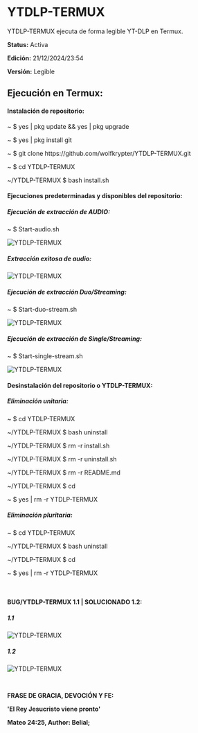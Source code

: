 # YTDLP-TERMUX
YTDLP-TERMUX ejecuta de forma
legible YT-DLP en Termux.
<p><strong>Status:</strong> Activa</p>
<p><strong>Edición:</strong> 21/12/2024/23:54</p>
<p><strong>Versión:</strong> Legible</p>
<h2>Ejecución en Termux:</h2>
<h4>Instalación de repositorio:</h4>
<p>~ $ yes | pkg update && yes | pkg upgrade</p>
<p>~ $ yes | pkg install git</p>
<p>~ $ git clone https://github.com/wolfkrypter/YTDLP-TERMUX.git</p>
<p>~ $ cd YTDLP-TERMUX</p>
<p>~/YTDLP-TERMUX $ bash install.sh</p>

<h4>Ejecuciones predeterminadas y disponibles del repositorio:</h4>
<h5>Ejecución de extracción de AUDIO:</h5>
<p>~ $ Start-audio.sh</p>
<img src="https://i.imgur.com/S96M6Wo.jpeg" alt="YTDLP-TERMUX">
<h5>Extracción exitosa de audio:</h5>
<img src="https://i.imgur.com/gxCmjfK.jpeg" alt="YTDLP-TERMUX">

<h5>Ejecución de extracción Duo/Streaming:</h5>
<p>~ $ Start-duo-stream.sh</p>

<img src="https://i.imgur.com/dVso81D.jpeg" alt="YTDLP-TERMUX">

<h5>Ejecución de extracción de Single/Streaming:</h5>
<p>~ $ Start-single-stream.sh</p>
<img src="https://i.imgur.com/vQ2aYYF.jpeg" alt="YTDLP-TERMUX">

<h4>Desinstalación del repositorio o YTDLP-TERMUX:</h4>
<h5>Eliminación unitaria:</h5>
<p>~ $ cd YTDLP-TERMUX</p>
<p>~/YTDLP-TERMUX $ bash uninstall</p>
<p>~/YTDLP-TERMUX $ rm -r install.sh</p>
<p>~/YTDLP-TERMUX $ rm -r uninstall.sh</p>
<p>~/YTDLP-TERMUX $ rm -r README.md</p>
<p>~/YTDLP-TERMUX $ cd</p>
<p>~ $ yes | rm -r YTDLP-TERMUX</p>
<h5>Eliminación pluritaria:</h5>
<p>~ $ cd YTDLP-TERMUX</p>
<p>~/YTDLP-TERMUX $ bash uninstall</p>
<p>~/YTDLP-TERMUX $ cd</p>
<p>~ $ yes | rm -r YTDLP-TERMUX</p>

</br><h4>BUG/YTDLP-TERMUX 1.1 | SOLUCIONADO 1.2:</h4>
<h5>1.1</h5>
<img src="https://i.imgur.com/gWkypps.jpeg" alt="YTDLP-TERMUX">
<h5>1.2</h5>
<img src="https://i.imgur.com/S4D3XtP.jpeg"alt="YTDLP-TERMUX">

</br><p><strong>FRASE DE GRACIA, DEVOCIÓN Y FE:</strong></p>
<p><strong>'El Rey Jesucristo viene pronto'</strong></p>
<p><strong>Mateo 24:25, Author: Belial;</strong></p>
